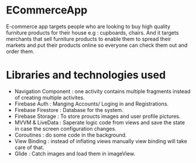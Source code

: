 # ECommerceApp
E-commerce app targets people who are looking to buy high quality furniture products for their house e.g : cupboards, chairs. And it targets merchants that sell furniture products to enable them to spread their markets and put their products online so everyone can check them out and order them.

# Libraries and technologies used
* Navigation Component : one activity contains multiple fragments instead of creating multiple activites. <br />
* Firebase Auth : Manging Accounts/ Loging in and Registrations. <br />
* Firebase Firestore : Database for the system. <br />
* Firebase Storage : To store proucts images and user profile pictures. <br />
* MVVM & LiveData : Saperate logic code from views and save the state in case the screen configuration changes. <br />
* Coroutines : do some code in the background. <br />
* View Binding : instead of inflating views manually view binding will take care of that. <br />
* Glide : Catch images and load them in imageView. <br />
